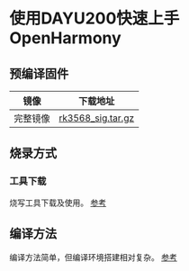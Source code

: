 # 使用DAYU200快速上手 OpenHarmony

## 预编译固件

| 镜像     | 下载地址                                                     |
| -------- | ------------------------------------------------------------ |
| 完整镜像 | [rk3568_sig.tar.gz](https://gitee.com/hihope-rockchip/images) |

## 烧录方式

### 工具下载

烧写工具下载及使用。
[参考](https://gitee.com/hihope-rockchip/rkdownload/tree/master/%E7%83%A7%E5%86%99%E5%B7%A5%E5%85%B7)


## 编译方法

编译方法简单，但编译环境搭建相对复杂。
[参考](https://gitee.com/hihope-rockchip/rkdownload)
